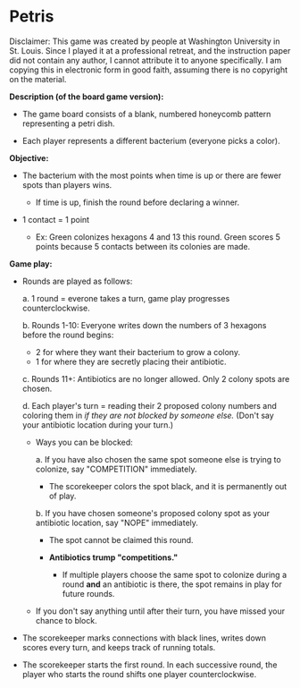 # Petris

Disclaimer: This game was created by people at Washington University in St. Louis. Since I played it at a professional retreat, and the instruction paper did not contain any author, I cannot attribute it to anyone specifically. I am copying this in electronic form in good faith, assuming there is no copyright on the material.

**Description (of the board game version):**

- The game board consists of a blank, numbered honeycomb pattern representing a petri dish.

- Each player represents a different bacterium (everyone picks a color).

**Objective:**

- The bacterium with the most points when time is up or there are fewer spots than players wins.
  - If time is up, finish the round before declaring a winner.
  
- 1 contact = 1 point
  - Ex: Green colonizes hexagons 4 and 13 this round. Green scores 5 points because 5 contacts between its colonies are made.

**Game play:**
- Rounds are played as follows:

  a. 1 round = everone takes a turn, game play progresses counterclockwise.
  
  b. Rounds 1-10: Everyone writes down the numbers of 3 hexagons before the round begins:
    - 2 for where they want their bacterium to grow a colony.
    - 1 for where they are secretly placing their antibiotic.
    
  c. Rounds 11+: Antibiotics are no longer allowed. Only 2 colony spots are chosen.
  
  d. Each player's turn = reading their 2 proposed colony numbers and coloring them in *if they are not blocked by someone else.* (Don't say your antibiotic location during your turn.)
  
    - Ways you can be blocked:
    
      a. If you have also chosen the same spot someone else is trying to colonize, say "COMPETITION" immediately.
        - The scorekeeper colors the spot black, and it is permanently out of play.
        
      b. If you have chosen someone's proposed colony spot as your antibiotic location, say "NOPE" immediately.
      
        - The spot cannot be claimed this round.
        
        - **Antibiotics trump "competitions."**
        
          - If multiple players choose the same spot to colonize during a round **and** an antibiotic is there, the spot remains in play for future rounds.
          
    - If you don't say anything until after their turn, you have missed your chance to block.
    
- The scorekeeper marks connections with black lines, writes down scores every turn, and keeps track of running totals.

- The scorekeeper starts the first round. In each successive round, the player who starts the round shifts one player counterclockwise.
